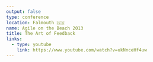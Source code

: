 ```yaml
---
output: false
type: conference
location: Falmouth 🇬🇧
name: Agile on the Beach 2013
title: The Art of Feedback
links:
  - type: youtube
    link: https://www.youtube.com/watch?v=ukNnceHf4uw
---
```

